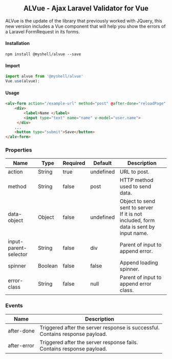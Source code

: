 <h2 align="center">ALVue - Ajax Laravel Validator for Vue</h2>
    
ALVue is the update of the library that previously worked with JQuery, 
this new version includes a Vue component that will help you show the errors of a Laravel FormRequest in its forms.


#### Installation

```shell    
npm install @myshell/alvue --save
```    

#### Import
```js
import alvue from '@myshell/alvue'
Vue.use(alvue);
```

#### Usage
```html    
<alv-form action="/example-url" method="post" @after-done="reloadPage" :data-object="user">
    <div>
        <label>Name </label>
        <input type="text" name="name" v-model="user.name">
     </div>
    ...
    <button type="submit">Save</button>
</alv-form>
```


### Properties

| Name                   | Type     | Required | Default     | Description                         |
| ---                    | ---      |   ---    | ---         | ---                                 |
| action                 | String   |  true    | undefined   | URL to post.                        |
| method                 | String   |  false   | post        | HTTP method used to send data.      |
| data-object            | Object   |  false   | undefined   | Object to send sent to server <br> If it is not included, form data is sent by input name.     |
| input-parent-selector  | String   |  false   | div         | Parent of input to append error.    |
| spinner                | Boolean  |  false   | false       | Append loading spinner.             |
| error-class            | String   |  false   | null        | Parent of input to append error class. |


### Events

| Name        | Description              |
| ---         | ---                      |
| after-done  | Triggered after the server response is successful. <br> Contains response payload.|
| after-error | Triggered after the server response fails. <br> Contains response payload.|
